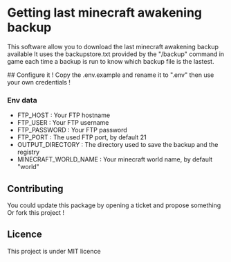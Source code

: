 # Getting last minecraft awakening backup

This software allow you to download the last minecraft awakening backup available
It uses the backupstore.txt provided by the "/backup" command in game each time a backup is run to know which backup file is the lastest.

## Configure it !
Copy the .env.example and rename it to ".env" then use your own credentials !

### Env data
+ FTP_HOST : Your FTP hostname
+ FTP_USER : Your FTP username
+ FTP_PASSWORD : Your FTP password
+ FTP_PORT : The used FTP port, by default 21
+ OUTPUT_DIRECTORY : The directory used to save the backup and the registry
+ MINECRAFT_WORLD_NAME : Your minecraft world name, by default "world"

## Contributing
You could update this package by opening a ticket and propose something
Or fork this project !

## Licence
This project is under MIT licence